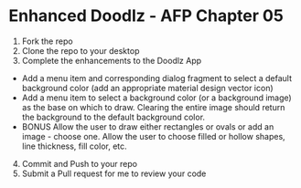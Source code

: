 # Enhanced Doodlz - AFP Chapter 05
 1. Fork the repo
 2. Clone the repo to your desktop
 3. Complete the enhancements to the Doodlz App
 - Add a menu item and corresponding dialog fragment to select a default background color (add an appropriate material design vector icon)
 - Add a menu item to select a background color (or a background image) as the base on which to draw. Clearing the entire image should return the background to the default background color.
 - BONUS Allow the user to draw either rectangles or ovals or add an image - choose one. Allow the user to choose filled or hollow shapes, line thickness, fill color, etc.
 4. Commit and Push to your repo
 5. Submit a Pull request for me to review your code
